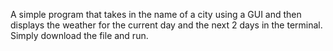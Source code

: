 A simple program that takes in the name of a city using a GUI and then displays the weather for the current day and the next 2 days in the terminal. Simply download the file and run.
